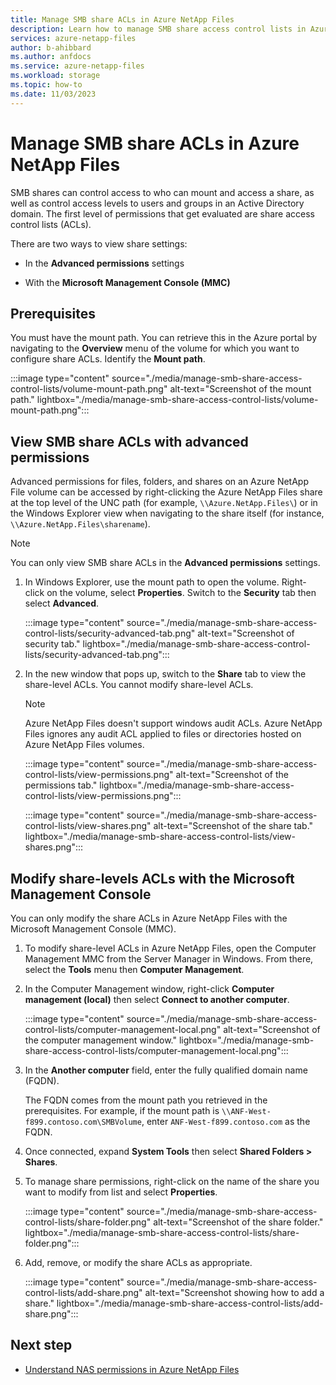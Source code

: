 ```yaml
---
title: Manage SMB share ACLs in Azure NetApp Files
description: Learn how to manage SMB share access control lists in Azure NetApp Files.
services: azure-netapp-files
author: b-ahibbard
ms.author: anfdocs
ms.service: azure-netapp-files
ms.workload: storage
ms.topic: how-to
ms.date: 11/03/2023
---
```

# Manage SMB share ACLs in Azure NetApp Files

SMB shares can control access to who can mount and access a share, as well as control access levels to users and groups in an Active Directory domain. The first level of permissions that get evaluated are share access control lists (ACLs). 

There are two ways to view share settings:

* In the **Advanced permissions** settings

* With the **Microsoft Management Console (MMC)**

## Prerequisites 

You must have the mount path. You can retrieve this in the Azure portal by navigating to the **Overview** menu of the volume for which you want to configure share ACLs. Identify the **Mount path**.

:::image type="content" source="./media/manage-smb-share-access-control-lists/volume-mount-path.png" alt-text="Screenshot of the mount path." lightbox="./media/manage-smb-share-access-control-lists/volume-mount-path.png":::


## View SMB share ACLs with advanced permissions 

Advanced permissions for files, folders, and shares on an Azure NetApp File volume can be accessed by right-clicking the Azure NetApp Files share at the top level of the UNC path (for example, `\\Azure.NetApp.Files\`) or in the Windows Explorer view when navigating to the share itself (for instance, `\\Azure.NetApp.Files\sharename`).

>[!NOTE]
>You can only view SMB share ACLs in the **Advanced permissions** settings.

1. In Windows Explorer, use the mount path to open the volume. Right-click on the volume, select **Properties**. Switch to the **Security** tab then select **Advanced**.

    :::image type="content" source="./media/manage-smb-share-access-control-lists/security-advanced-tab.png" alt-text="Screenshot of security tab." lightbox="./media/manage-smb-share-access-control-lists/security-advanced-tab.png":::

1. In the new window that pops up, switch to the **Share** tab to view the share-level ACLs. You cannot modify share-level ACLs.  

    >[!NOTE]
    >Azure NetApp Files doesn't support windows audit ACLs. Azure NetApp Files ignores any audit ACL applied to files or directories hosted on Azure NetApp Files volumes.

    :::image type="content" source="./media/manage-smb-share-access-control-lists/view-permissions.png" alt-text="Screenshot of the permissions tab." lightbox="./media/manage-smb-share-access-control-lists/view-permissions.png":::

    :::image type="content" source="./media/manage-smb-share-access-control-lists/view-shares.png" alt-text="Screenshot of the share tab." lightbox="./media/manage-smb-share-access-control-lists/view-shares.png":::


## Modify share-levels ACLs with the Microsoft Management Console

You can only modify the share ACLs in Azure NetApp Files with the Microsoft Management Console (MMC).

1. To modify share-level ACLs in Azure NetApp Files, open the Computer Management MMC from the Server Manager in Windows. From there, select the **Tools** menu then **Computer Management**.

1. In the Computer Management window, right-click **Computer management (local)** then select **Connect to another computer**. 

    :::image type="content" source="./media/manage-smb-share-access-control-lists/computer-management-local.png" alt-text="Screenshot of the computer management window." lightbox="./media/manage-smb-share-access-control-lists/computer-management-local.png":::

1. In the **Another computer** field, enter the fully qualified domain name (FQDN).

    The FQDN comes from the mount path you retrieved in the prerequisites. For example, if the mount path is `\\ANF-West-f899.contoso.com\SMBVolume`, enter `ANF-West-f899.contoso.com` as the FQDN. 

1. Once connected, expand **System Tools** then select **Shared Folders > Shares**.
1. To manage share permissions, right-click on the name of the share you want to modify from list and select **Properties**.

    :::image type="content" source="./media/manage-smb-share-access-control-lists/share-folder.png" alt-text="Screenshot of the share folder." lightbox="./media/manage-smb-share-access-control-lists/share-folder.png":::

1. Add, remove, or modify the share ACLs as appropriate. 

    :::image type="content" source="./media/manage-smb-share-access-control-lists/add-share.png" alt-text="Screenshot showing how to add a share." lightbox="./media/manage-smb-share-access-control-lists/add-share.png":::
  
## Next step

* [Understand NAS permissions in Azure NetApp Files](network-attached-storage-permissions.md)
